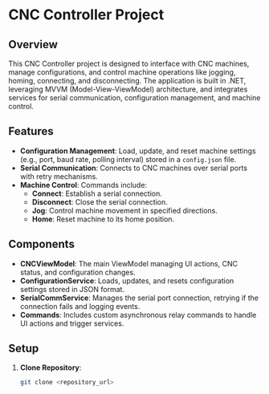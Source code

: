 # CNC Controller Project

## Overview

This CNC Controller project is designed to interface with CNC machines, manage configurations, and control machine operations like jogging, homing, connecting, and disconnecting. The application is built in .NET, leveraging MVVM (Model-View-ViewModel) architecture, and integrates services for serial communication, configuration management, and machine control.

## Features

- **Configuration Management**: Load, update, and reset machine settings (e.g., port, baud rate, polling interval) stored in a `config.json` file.
- **Serial Communication**: Connects to CNC machines over serial ports with retry mechanisms.
- **Machine Control**: Commands include:
  - **Connect**: Establish a serial connection.
  - **Disconnect**: Close the serial connection.
  - **Jog**: Control machine movement in specified directions.
  - **Home**: Reset machine to its home position.

## Components

- **CNCViewModel**: The main ViewModel managing UI actions, CNC status, and configuration changes.
- **ConfigurationService**: Loads, updates, and resets configuration settings stored in JSON format.
- **SerialCommService**: Manages the serial port connection, retrying if the connection fails and logging events.
- **Commands**: Includes custom asynchronous relay commands to handle UI actions and trigger services.

## Setup

1. **Clone Repository**:
   ```bash
   git clone <repository_url>
